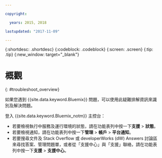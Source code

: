 ```yaml
---

copyright:

  years: 2015, 2018

lastupdated: "2017-11-09"

---
```


{:shortdesc: .shortdesc}
{:codeblock: .codeblock}
{:screen: .screen}
{:tip: .tip}
{:new_window: target="_blank"}

# 概觀
{: #troubleshoot_overview}

如果您遇到 {{site.data.keyword.Bluemix}} 問題，可以使用此疑難排解資訊來識別及解決問題。

登入 {{site.data.keyword.Bluemix_notm}} 主控台：
* 若要檢視執行中服務及運行環境的狀態，請在功能表列中按一下**支援** > **狀態**。
* 若要檢視通知，請在功能表列中按一下**管理** > **帳戶** > **平台通知**。
* 若要搜尋文件及 Stack Overflow 或 developerWorks (dW) Answers 討論區來尋找答案、管理問題單，或者從「支援中心」與「支援」聯絡，請在功能表列中按一下**支援** > **支援中心**。
